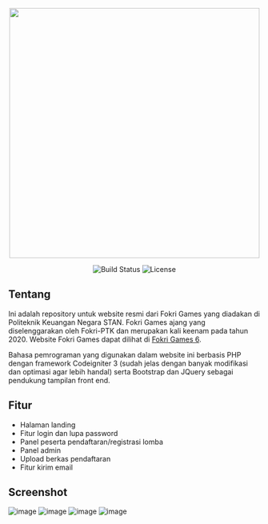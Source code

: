 <p align="center"><a href="https://fokrigames.com" target="_blank"><img src="https://user-images.githubusercontent.com/50021257/98806703-2ca41f80-244c-11eb-9f1b-9a7d18082286.png" width="500"></a></p>

<p align="center">
<img src="https://user-images.githubusercontent.com/50021257/98807107-bfdd5500-244c-11eb-9c28-a51c1064d57c.png" alt="Build Status">
<img src="https://user-images.githubusercontent.com/50021257/98807147-cf5c9e00-244c-11eb-967c-8a6fa7f5a995.png" alt="License">
</p>

## Tentang
Ini adalah repository untuk website resmi dari Fokri Games yang diadakan di Politeknik Keuangan Negara STAN. Fokri Games  ajang yang diselenggarakan oleh Fokri-PTK dan merupakan kali keenam pada tahun 2020.
Website Fokri Games dapat dilihat di [Fokri Games 6](https://fokrigames.com).

Bahasa pemrograman yang digunakan dalam website ini berbasis PHP dengan framework Codeigniter 3 (sudah jelas dengan banyak modifikasi dan optimasi agar lebih handal) serta Bootstrap dan JQuery sebagai pendukung tampilan front end.

## Fitur

* Halaman landing
* Fitur login dan lupa password
* Panel peserta pendaftaran/registrasi lomba
* Panel admin
* Upload berkas pendaftaran
* Fitur kirim email

## Screenshot
![image](https://user-images.githubusercontent.com/50021257/98442630-3ec64b00-2138-11eb-9380-388b02cd9809.png)
![image](https://user-images.githubusercontent.com/50021257/98804846-4d1eaa80-2449-11eb-839c-016d96282fc0.png)
![image](https://user-images.githubusercontent.com/50021257/98804989-86571a80-2449-11eb-8e13-476b9f8ce696.png)
![image](https://user-images.githubusercontent.com/50021257/98805143-bbfc0380-2449-11eb-9212-c9ea24c3a610.png)
